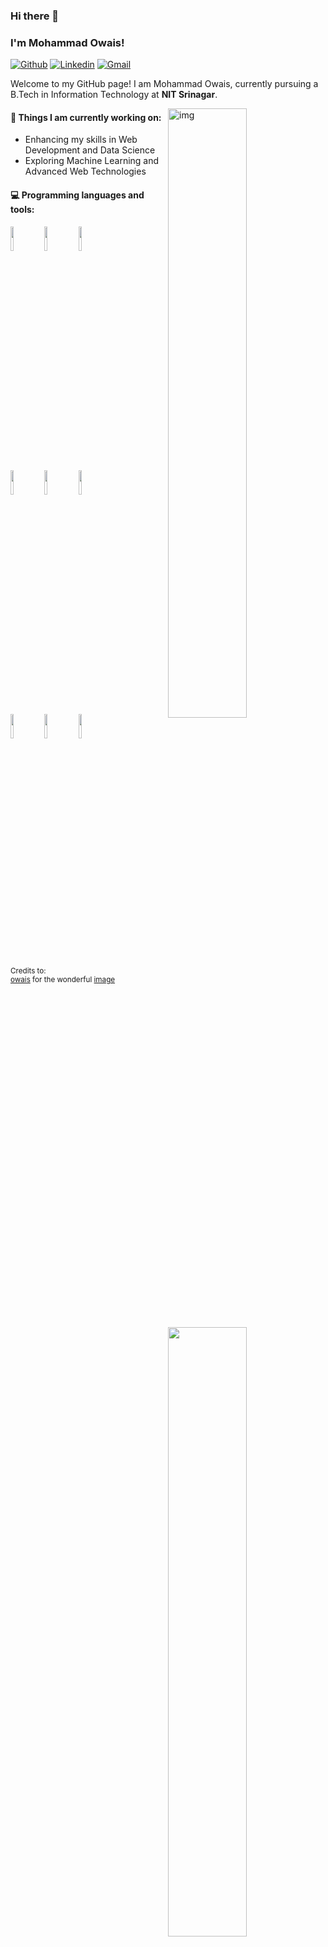 ### Hi there 👋 
### I'm Mohammad Owais!

[![Github](https://img.shields.io/badge/-Github-000?style=flat&logo=Github&logoColor=white)](https://github.com/Owais-04)
[![Linkedin](https://img.shields.io/badge/-LinkedIn-blue?style=flat&logo=Linkedin&logoColor=white)](https://www.linkedin.com/in/your-linkedin-profile/) <!-- Replace with your LinkedIn profile -->
[![Gmail](https://img.shields.io/badge/-Gmail-c14438?style=flat&logo=Gmail&logoColor=white)](mailto:oyaissussman04@gmail.com)

Welcome to my GitHub page! I am Mohammad Owais, currently pursuing a B.Tech in Information Technology at **NIT Srinagar**.

<img align="right" alt="img" src="https://user-images.githubusercontent.com/74038190/229223263-cf2e4b07-2615-4f87-9c38-e37600f8381a.gif" width="50%" height="auto" />

#### 🌱 Things I am currently working on: 
- Enhancing my skills in Web Development and Data Science
- Exploring Machine Learning and Advanced Web Technologies


#### :computer: Programming languages and tools: 
<p>
	<img width="50%" align="right" src="https://github-readme-stats.vercel.app/api?username=Owais-04&show_icons=true&hide_border=true" />

<code><img width="10%" src="https://www.vectorlogo.zone/logos/python/python-ar21.svg"></code>
<code><img width="10%" src="https://www.vectorlogo.zone/logos/javascript/javascript-ar21.svg"></code>
<code><img width="10%" src="https://www.vectorlogo.zone/logos/cplusplus/cplusplus-ar21.svg"></code>
<br />
<code><img width="10%" src="https://www.vectorlogo.zone/logos/react/react-ar21.svg"></code>
<code><img width="10%" src="https://www.vectorlogo.zone/logos/html5/html5-ar21.svg"></code>
<code><img width="10%" src="https://www.vectorlogo.zone/logos/css3/css3-ar21.svg"></code>
<br />
<code><img width="10%" src="https://www.vectorlogo.zone/logos/nodejs/nodejs-ar21.svg"></code>
<code><img width="10%" src="https://www.vectorlogo.zone/logos/expressjs/expressjs-ar21.svg"></code>
<code><img width="10%" src="https://www.vectorlogo.zone/logos/mongodb/mongodb-ar21.svg"></code>
</p>

<sub>Credits to: <br/>[owais](#) for the wonderful [image](https://user-images.githubusercontent.com/74038190/229223263-cf2e4b07-2615-4f87-9c38-e37600f8381a.gif)</sub>
